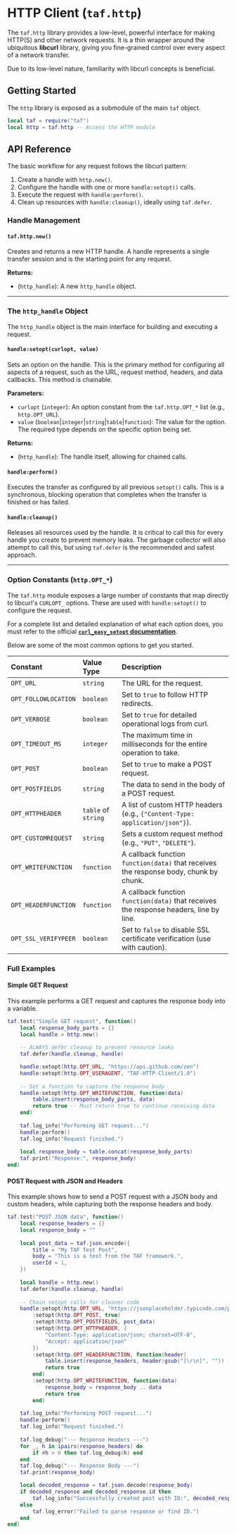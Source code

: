# HTTP Client (`taf.http`)

The `taf.http` library provides a low-level, powerful interface for making HTTP(S) and other network requests. It is a thin wrapper around the ubiquitous **libcurl** library, giving you fine-grained control over every aspect of a network transfer.

Due to its low-level nature, familiarity with libcurl concepts is beneficial.

## Getting Started

The `http` library is exposed as a submodule of the main `taf` object.

```lua
local taf = require("taf")
local http = taf.http -- Access the HTTP module
```

## API Reference

The basic workflow for any request follows the libcurl pattern:
1.  Create a handle with `http.new()`.
2.  Configure the handle with one or more `handle:setopt()` calls.
3.  Execute the request with `handle:perform()`.
4.  Clean up resources with `handle:cleanup()`, ideally using `taf.defer`.

### Handle Management

#### `taf.http.new()`

Creates and returns a new HTTP handle. A handle represents a single transfer session and is the starting point for any request.

**Returns:**
*   (`http_handle`): A new `http_handle` object.

---

### The `http_handle` Object

The `http_handle` object is the main interface for building and executing a request.

#### `handle:setopt(curlopt, value)`

Sets an option on the handle. This is the primary method for configuring all aspects of a request, such as the URL, request method, headers, and data callbacks. This method is chainable.

**Parameters:**
*   `curlopt` (`integer`): An option constant from the `taf.http.OPT_*` list (e.g., `http.OPT_URL`).
*   `value` (`boolean`|`integer`|`string`|`table`|`function`): The value for the option. The required type depends on the specific option being set.

**Returns:**
*   (`http_handle`): The handle itself, allowing for chained calls.

#### `handle:perform()`

Executes the transfer as configured by all previous `setopt()` calls. This is a synchronous, blocking operation that completes when the transfer is finished or has failed.

#### `handle:cleanup()`

Releases all resources used by the handle. It is critical to call this for every handle you create to prevent memory leaks. The garbage collector will also attempt to call this, but using `taf.defer` is the recommended and safest approach.

---

### Option Constants (`http.OPT_*`)

The `taf.http` module exposes a large number of constants that map directly to libcurl's `CURLOPT_` options. These are used with `handle:setopt()` to configure the request.

For a complete list and detailed explanation of what each option does, you must refer to the official **[`curl_easy_setopt` documentation](https://curl.se/libcurl/c/curl_easy_setopt.html)**.

Below are some of the most common options to get you started.

| Constant | Value Type | Description |
| :--- | :--- | :--- |
| `OPT_URL` | `string` | The URL for the request. |
| `OPT_FOLLOWLOCATION` | `boolean` | Set to `true` to follow HTTP redirects. |
| `OPT_VERBOSE` | `boolean` | Set to `true` for detailed operational logs from curl. |
| `OPT_TIMEOUT_MS` | `integer` | The maximum time in milliseconds for the entire operation to take. |
| `OPT_POST` | `boolean` | Set to `true` to make a POST request. |
| `OPT_POSTFIELDS` | `string` | The data to send in the body of a POST request. |
| `OPT_HTTPHEADER` | `table` of `string` | A list of custom HTTP headers (e.g., `{"Content-Type: application/json"}`). |
| `OPT_CUSTOMREQUEST`| `string` | Sets a custom request method (e.g., `"PUT"`, `"DELETE"`). |
| `OPT_WRITEFUNCTION`| `function` | A callback function `function(data)` that receives the response body, chunk by chunk. |
| `OPT_HEADERFUNCTION`| `function` | A callback function `function(data)` that receives the response headers, line by line. |
| `OPT_SSL_VERIFYPEER`| `boolean` | Set to `false` to disable SSL certificate verification (use with caution). |

### Full Examples

#### Simple GET Request

This example performs a GET request and captures the response body into a variable.

```lua
taf.test("Simple GET request", function()
    local response_body_parts = {}
    local handle = http.new()
    
    -- ALWAYS defer cleanup to prevent resource leaks
    taf.defer(handle.cleanup, handle)

    handle:setopt(http.OPT_URL, "https://api.github.com/zen")
    handle:setopt(http.OPT_USERAGENT, "TAF-HTTP-Client/1.0")
    
    -- Set a function to capture the response body
    handle:setopt(http.OPT_WRITEFUNCTION, function(data)
        table.insert(response_body_parts, data)
        return true -- Must return true to continue receiving data
    end)
    
    taf.log_info("Performing GET request...")
    handle:perform()
    taf.log_info("Request finished.")
    
    local response_body = table.concat(response_body_parts)
    taf.print("Response:", response_body)
end)
```

#### POST Request with JSON and Headers

This example shows how to send a POST request with a JSON body and custom headers, while capturing both the response headers and body.

```lua
taf.test("POST JSON data", function()
    local response_headers = {}
    local response_body = ""
    
    local post_data = taf.json.encode({
        title = "My TAF Test Post",
        body = "This is a test from the TAF framework.",
        userId = 1,
    })
    
    local handle = http.new()
    taf.defer(handle.cleanup, handle)
    
    -- Chain setopt calls for cleaner code
    handle:setopt(http.OPT_URL, "https://jsonplaceholder.typicode.com/posts")
        :setopt(http.OPT_POST, true)
        :setopt(http.OPT_POSTFIELDS, post_data)
        :setopt(http.OPT_HTTPHEADER, {
            "Content-Type: application/json; charset=UTF-8",
            "Accept: application/json"
        })
        :setopt(http.OPT_HEADERFUNCTION, function(header)
            table.insert(response_headers, header:gsub("[\r\n]", "")) -- Clean up newlines
            return true
        end)
        :setopt(http.OPT_WRITEFUNCTION, function(data)
            response_body = response_body .. data
            return true
        end)
    
    taf.log_info("Performing POST request...")
    handle:perform()
    taf.log_info("Request finished.")
    
    taf.log_debug("--- Response Headers ---")
    for _, h in ipairs(response_headers) do
        if #h > 0 then taf.log_debug(h) end
    end
    taf.log_debug("--- Response Body ---")
    taf.print(response_body)

    local decoded_response = taf.json.decode(response_body)
    if decoded_response and decoded_response.id then
        taf.log_info("Successfully created post with ID:", decoded_response.id)
    else
        taf.log_error("Failed to parse response or find ID.")
    end
end)
```
